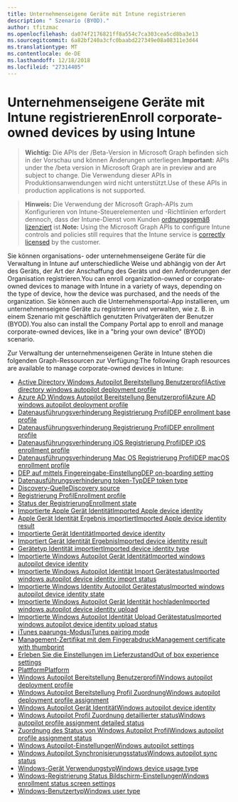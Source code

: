 ```yaml
---
title: Unternehmenseigene Geräte mit Intune registrieren
description: " Szenario (BYOD)."
author: tfitzmac
ms.openlocfilehash: da074f2176821ff8a554c7ca303cea5cd8ba3e13
ms.sourcegitcommit: 6a82bf240a3cfc0baabd227349e08a08311e3d44
ms.translationtype: MT
ms.contentlocale: de-DE
ms.lasthandoff: 12/18/2018
ms.locfileid: "27314405"
---
```

# <a name="enroll-corporate-owned-devices-by-using-intune"></a><span data-ttu-id="dd0a8-103">Unternehmenseigene Geräte mit Intune registrieren</span><span class="sxs-lookup"><span data-stu-id="dd0a8-103">Enroll corporate-owned devices by using Intune</span></span>

> <span data-ttu-id="dd0a8-104">**Wichtig:** Die APIs der /Beta-Version in Microsoft Graph befinden sich in der Vorschau und können Änderungen unterliegen.</span><span class="sxs-lookup"><span data-stu-id="dd0a8-104">**Important:** APIs under the /beta version in Microsoft Graph are in preview and are subject to change.</span></span> <span data-ttu-id="dd0a8-105">Die Verwendung dieser APIs in Produktionsanwendungen wird nicht unterstützt.</span><span class="sxs-lookup"><span data-stu-id="dd0a8-105">Use of these APIs in production applications is not supported.</span></span>

> <span data-ttu-id="dd0a8-106">**Hinweis:** Die Verwendung der Microsoft Graph-APIs zum Konfigurieren von Intune-Steuerelementen und -Richtlinien erfordert dennoch, dass der Intune-Dienst vom Kunden [ordnungsgemäß lizenziert](https://www.microsoft.com/en-us/cloud-platform/microsoft-intune-pricing) ist.</span><span class="sxs-lookup"><span data-stu-id="dd0a8-106">**Note:** Using the Microsoft Graph APIs to configure Intune controls and policies still requires that the Intune service is [correctly licensed](https://www.microsoft.com/en-us/cloud-platform/microsoft-intune-pricing) by the customer.</span></span>

<span data-ttu-id="dd0a8-107">Sie können organisations- oder unternehmenseigene Geräte für die Verwaltung in Intune auf unterschiedliche Weise und abhängig von der Art des Geräts, der Art der Anschaffung des Geräts und den Anforderungen der Organisation registrieren.</span><span class="sxs-lookup"><span data-stu-id="dd0a8-107">You can enroll organization-owned or corporate-owned devices to manage with Intune in a variety of ways, depending on the type of device, how the device was purchased, and the needs of the organization.</span></span> <span data-ttu-id="dd0a8-108">Sie können auch die Unternehmensportal-App installieren, um unternehmenseigene Geräte zu registrieren und verwalten, wie z. B. in einem Szenario mit geschäftlich genutzten Privatgeräten der Benutzer (BYOD).</span><span class="sxs-lookup"><span data-stu-id="dd0a8-108">You also can install the Company Portal app to enroll and manage corporate-owned devices, like in a "bring your own device" (BYOD) scenario.</span></span>

<span data-ttu-id="dd0a8-109">Zur Verwaltung der unternehmenseigenen Geräte in Intune stehen die folgenden Graph-Ressourcen zur Verfügung:</span><span class="sxs-lookup"><span data-stu-id="dd0a8-109">The following Graph resources are available to manage corporate-owned devices in Intune:</span></span>

- [<span data-ttu-id="dd0a8-110">Active Directory Windows Autopilot Bereitstellung Benutzerprofil</span><span class="sxs-lookup"><span data-stu-id="dd0a8-110">Active directory windows autopilot deployment profile</span></span>](intune-enrollment-activedirectorywindowsautopilotdeploymentprofile.md)
- [<span data-ttu-id="dd0a8-111">Azure AD Windows Autopilot Bereitstellung Benutzerprofil</span><span class="sxs-lookup"><span data-stu-id="dd0a8-111">Azure AD windows autopilot deployment profile</span></span>](intune-enrollment-azureadwindowsautopilotdeploymentprofile.md)
- [<span data-ttu-id="dd0a8-112">Datenausführungsverhinderung Registrierung Profil</span><span class="sxs-lookup"><span data-stu-id="dd0a8-112">DEP enrollment base profile</span></span>](intune-enrollment-depenrollmentbaseprofile.md)
- [<span data-ttu-id="dd0a8-113">Datenausführungsverhinderung Registrierung Profil</span><span class="sxs-lookup"><span data-stu-id="dd0a8-113">DEP enrollment profile</span></span>](intune-enrollment-depenrollmentprofile.md)
- [<span data-ttu-id="dd0a8-114">Datenausführungsverhinderung iOS Registrierung Profil</span><span class="sxs-lookup"><span data-stu-id="dd0a8-114">DEP iOS enrollment profile</span></span>](intune-enrollment-depiosenrollmentprofile.md)
- [<span data-ttu-id="dd0a8-115">Datenausführungsverhinderung Mac OS Registrierung Profil</span><span class="sxs-lookup"><span data-stu-id="dd0a8-115">DEP macOS enrollment profile</span></span>](intune-enrollment-depmacosenrollmentprofile.md)
- [<span data-ttu-id="dd0a8-116">DEP auf mittels Fingereingabe-Einstellung</span><span class="sxs-lookup"><span data-stu-id="dd0a8-116">DEP on-boarding setting</span></span>](intune-enrollment-deponboardingsetting.md)
- [<span data-ttu-id="dd0a8-117">Datenausführungsverhinderung token-Typ</span><span class="sxs-lookup"><span data-stu-id="dd0a8-117">DEP token type</span></span>](intune-enrollment-deptokentype.md)
- [<span data-ttu-id="dd0a8-118">Discovery-Quelle</span><span class="sxs-lookup"><span data-stu-id="dd0a8-118">Discovery source</span></span>](intune-enrollment-discoverysource.md)
- [<span data-ttu-id="dd0a8-119">Registrierung Profil</span><span class="sxs-lookup"><span data-stu-id="dd0a8-119">Enrollment profile</span></span>](intune-enrollment-enrollmentprofile.md)
- [<span data-ttu-id="dd0a8-120">Status der Registrierung</span><span class="sxs-lookup"><span data-stu-id="dd0a8-120">Enrollment state</span></span>](intune-enrollment-enrollmentstate.md)
- [<span data-ttu-id="dd0a8-121">Importierte Apple Gerät Identität</span><span class="sxs-lookup"><span data-stu-id="dd0a8-121">Imported Apple device identity</span></span>](intune-enrollment-importedappledeviceidentity.md)
- [<span data-ttu-id="dd0a8-122">Apple Gerät Identität Ergebnis importiert</span><span class="sxs-lookup"><span data-stu-id="dd0a8-122">Imported Apple device identity result</span></span>](intune-enrollment-importedappledeviceidentityresult.md)
- [<span data-ttu-id="dd0a8-123">Importierte Gerät Identität</span><span class="sxs-lookup"><span data-stu-id="dd0a8-123">Imported device identity</span></span>](intune-enrollment-importeddeviceidentity.md)
- [<span data-ttu-id="dd0a8-124">Importiert Gerät Identität Ergebnis</span><span class="sxs-lookup"><span data-stu-id="dd0a8-124">Imported device identity result</span></span>](intune-enrollment-importeddeviceidentityresult.md)
- [<span data-ttu-id="dd0a8-125">Gerätetyp Identität importiert</span><span class="sxs-lookup"><span data-stu-id="dd0a8-125">Imported device identity type</span></span>](intune-enrollment-importeddeviceidentitytype.md)
- [<span data-ttu-id="dd0a8-126">Importierte Windows Autopilot Gerät Identität</span><span class="sxs-lookup"><span data-stu-id="dd0a8-126">Imported windows autopilot device identity</span></span>](intune-enrollment-importedwindowsautopilotdeviceidentity.md)
- [<span data-ttu-id="dd0a8-127">Importierte Windows Autopilot Identität Import Gerätestatus</span><span class="sxs-lookup"><span data-stu-id="dd0a8-127">Imported windows autopilot device identity import status</span></span>](intune-enrollment-importedwindowsautopilotdeviceidentityimportstatus.md)
- [<span data-ttu-id="dd0a8-128">Importierte Windows Identity Autopilot Gerätestatus</span><span class="sxs-lookup"><span data-stu-id="dd0a8-128">Imported windows autopilot device identity state</span></span>](intune-enrollment-importedwindowsautopilotdeviceidentitystate.md)
- [<span data-ttu-id="dd0a8-129">Importierte Windows Autopilot Gerät Identität hochladen</span><span class="sxs-lookup"><span data-stu-id="dd0a8-129">Imported windows autopilot device identity upload</span></span>](intune-enrollment-importedwindowsautopilotdeviceidentityupload.md)
- [<span data-ttu-id="dd0a8-130">Importierte Windows Autopilot Identität Upload Gerätestatus</span><span class="sxs-lookup"><span data-stu-id="dd0a8-130">Imported windows autopilot device identity upload status</span></span>](intune-enrollment-importedwindowsautopilotdeviceidentityuploadstatus.md)
- [<span data-ttu-id="dd0a8-131">iTunes paarungs-Modus</span><span class="sxs-lookup"><span data-stu-id="dd0a8-131">iTunes pairing mode</span></span>](intune-enrollment-itunespairingmode.md)
- [<span data-ttu-id="dd0a8-132">Management-Zertifikat mit dem Fingerabdruck</span><span class="sxs-lookup"><span data-stu-id="dd0a8-132">Management certificate with thumbprint</span></span>](intune-enrollment-managementcertificatewiththumbprint.md)
- [<span data-ttu-id="dd0a8-133">Erleben Sie die Einstellungen im Lieferzustand</span><span class="sxs-lookup"><span data-stu-id="dd0a8-133">Out of box experience settings</span></span>](intune-enrollment-outofboxexperiencesettings.md)
- [<span data-ttu-id="dd0a8-134">Plattform</span><span class="sxs-lookup"><span data-stu-id="dd0a8-134">Platform</span></span>](intune-enrollment-platform.md)
- [<span data-ttu-id="dd0a8-135">Windows Autopilot Bereitstellung Benutzerprofil</span><span class="sxs-lookup"><span data-stu-id="dd0a8-135">Windows autopilot deployment profile</span></span>](intune-enrollment-windowsautopilotdeploymentprofile.md)
- [<span data-ttu-id="dd0a8-136">Windows Autopilot Bereitstellung Profil Zuordnung</span><span class="sxs-lookup"><span data-stu-id="dd0a8-136">Windows autopilot deployment profile assignment</span></span>](intune-enrollment-windowsautopilotdeploymentprofileassignment.md)
- [<span data-ttu-id="dd0a8-137">Windows Autopilot Gerät Identität</span><span class="sxs-lookup"><span data-stu-id="dd0a8-137">Windows autopilot device identity</span></span>](intune-enrollment-windowsautopilotdeviceidentity.md)
- [<span data-ttu-id="dd0a8-138">Windows Autopilot Profil Zuordnung detaillierter status</span><span class="sxs-lookup"><span data-stu-id="dd0a8-138">Windows autopilot profile assignment detailed status</span></span>](intune-enrollment-windowsautopilotprofileassignmentdetailedstatus.md)
- [<span data-ttu-id="dd0a8-139">Zuordnung des Status von Windows Autopilot Profil</span><span class="sxs-lookup"><span data-stu-id="dd0a8-139">Windows autopilot profile assignment status</span></span>](intune-enrollment-windowsautopilotprofileassignmentstatus.md)
- [<span data-ttu-id="dd0a8-140">Windows Autopilot-Einstellungen</span><span class="sxs-lookup"><span data-stu-id="dd0a8-140">Windows autopilot settings</span></span>](intune-enrollment-windowsautopilotsettings.md)
- [<span data-ttu-id="dd0a8-141">Windows Autopilot Synchronisierungsstatus</span><span class="sxs-lookup"><span data-stu-id="dd0a8-141">Windows autopilot sync status</span></span>](intune-enrollment-windowsautopilotsyncstatus.md)
- [<span data-ttu-id="dd0a8-142">Windows-Gerät Verwendungstyp</span><span class="sxs-lookup"><span data-stu-id="dd0a8-142">Windows device usage type</span></span>](intune-enrollment-windowsdeviceusagetype.md)
- [<span data-ttu-id="dd0a8-143">Windows-Registrierung Status Bildschirm-Einstellungen</span><span class="sxs-lookup"><span data-stu-id="dd0a8-143">Windows enrollment status screen settings</span></span>](intune-enrollment-windowsenrollmentstatusscreensettings.md)
- [<span data-ttu-id="dd0a8-144">Windows-Benutzertyp</span><span class="sxs-lookup"><span data-stu-id="dd0a8-144">Windows user type</span></span>](intune-enrollment-windowsusertype.md)
